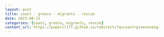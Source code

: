 ```yaml
---
layout: post
title: coast · greece · migrants · rescue
date: 2023-08-12
categories: [coast, greece, migrants, rescue]
content_url: https://papercliff.github.io/redirect/?q=coast+greece+migrants+rescue&tbs=cdr:1,cd_min:8/11/2023,cd_max:8/13/2023
---
```

